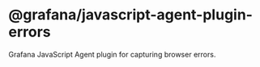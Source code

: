 # @grafana/javascript-agent-plugin-errors

Grafana JavaScript Agent plugin for capturing browser errors.
